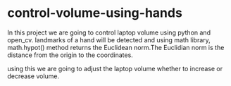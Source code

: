 # control-volume-using-hands
In this project we are going to control laptop volume using python and open_cv.
landmarks of a hand will be detected and using math library, math.hypot() method returns the Euclidean norm.The Euclidian norm is the distance from the origin to the coordinates.

using this we are going to adjust the laptop volume whether to increase or decrease volume.

